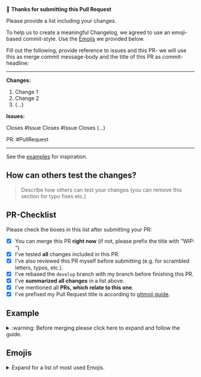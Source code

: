 :tada: **Thanks for submitting this Pull Request**

Please provide a list including your changes.

To help us to create a meaningful Changelog, we agreed 
to use an emoji-based commit-style. Use the [Emojis](#emojis)
we provided below.

Fill out the following, provide reference to issues
and this PR- we will use this as merge commit message-body
and the title of this PR as commit-headline:

---

**Changes:**

1. Change 1
2. Change 2
3. (...)


**Issues:**

Closes #Issue
Closes #Issue
Closes (...)

PR: #PullRequest

---

See the [examples](#example) for inspiration.

## How can others test the changes?

> Describe how others can test your changes (you can remove this section for typo fixes etc.)

## PR-Checklist

Please check the boxes in this list after submitting your PR:

- [x] You can merge this PR **right now** (if not, please prefix the title with "WIP: ")
- [x] I've tested **all** changes included in this PR.
- [x] I've also reviewed this PR myself before submitting (e.g. for scrambled letters, typos, etc.).
- [x] I've rebased the `develop` branch with my branch before finishing this PR.
- [x] I've **summarized all changes** in a list above.
- [x] I've mentioned all **PRs, which relate to this one**.
- [x] I've prefixed my Pull Request title is according to [gitmoji guide](https://gitmoji.carloscuesta.me/).

## Example

<details>
<summary>
:warning: Before merging please click here to expand and follow the guide.
</summary>
<br>

Please use `:twisted_rightwards_arrows:` at the beginning of your merge commit title.

Example 1:

<pre>
<code>
:twisted_rightwards_arrows: :bug: Fix Wrong Text Decoration at ...
</code>
</pre>

To get your commit message, just copy the first part of this pull request.

Example 2:
<pre>
<code>
**Changes:**

- Fixes Wrong Text Decoration at ...
- Fixes some typos
- ...

**Issues:**

Closes #NumberOfFixedIssue

PR: #NumberOfThisPR
</code>
</pre>
</details>

## Emojis

<details>
<summary>
Expand for a list of most used Emojis.
</summary>
<br>

Please prefix your commit messages with an Emoji.

Ref: https://gitmoji.carloscuesta.me/

| Description              | Glyphe               | Emoji  |
|--------------------------|----------------------|--------|
| Bugfix                   | `:bug:`              | 🐛     |
| Configuration releated   | `:wrench:`           | 🔧     |
| Cosmetic                 | `:lipstick:`         | 💄     |
| Dependencies Downgrade   | `:arrow_down:`       | ⬇️     |
| Dependencies Upgrade     | `:arrow_up:`         | ⬆️     |
| Formatting               | `:art:`              | 🎨     |
| Improving Performance    | `:zap:`              | ⚡️     |
| Initial commit           | `:tada:`             | 🎉     |
| Linter                   | `:rotating_light:`   | 🚨     |
| Miscellaneous            | `:package:`          | 📦     |
| New Feature              | `:sparkles:`         | ✨     |
| Refactoring Code         | `:recycle:`          | ♻️     |
| Releasing / Version tags | `:bookmark:`         | 🔖     |
| Removing Stuff           | `:fire:`             | 🔥     |
| Tests                    | `:white_check_mark:` | ✅     |
| Work In Progress (WIP)   | `:construction:`     | 🚧     |

</details>
